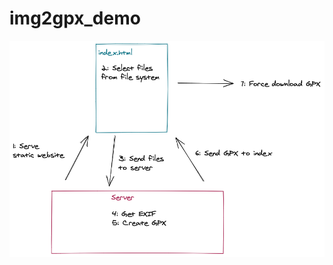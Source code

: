 # img2gpx_demo

![architecture](https://github.com/adamjaffeback/img2gpx_demo/blob/master/docs/img2gpx.png)